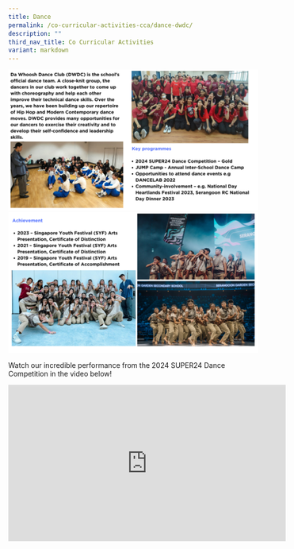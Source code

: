 ```yaml
---
title: Dance
permalink: /co-curricular-activities-cca/dance-dwdc/
description: ""
third_nav_title: Co Curricular Activities
variant: markdown
---
```

![](/images/dance2024__1_.png)
![](/images/dance2024__2_.png)

Watch our incredible performance from the 2024 SUPER24 Dance Competition in the video below!
<iframe allowfullscreen="" allow="accelerometer; autoplay; clipboard-write; encrypted-media; gyroscope; picture-in-picture; web-share" frameborder="0" title="YouTube video player" src="https://www.youtube.com/embed/aFqdGfOePTQ?si=VTNwOJdkZaz5uB_i&amp;controls=0" height="315" width="560"></iframe>